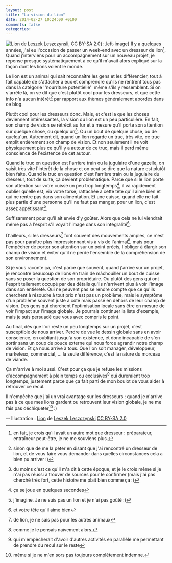 ```yaml
---
layout: post
title: "La vision du lion"
date: 2014-02-27 10:24:00 +0100
comments: false
categories: 
---
```

![Lion de Leszek Leszczynsli, CC BY-SA 2.0](https://blog-img.crafting-labs.fr/illustration/flickr/.Leszek.Leszczynski-lion_s.jpg){: .left-image}
Il y a quelques années, j'ai eu l'occasion de passer un week-end avec un dresseur de lion[^1].
Quand j'interviens pour un accompagnement sur un nouveau projet, je repense presque systématiquement à ce qu'il m'avait alors expliqué sur la façon dont les lions voient le monde.


Le lion est un animal qui sait reconnaître les gens et les différencier, tout à fait capable de s'attacher à eux et comprendre qu'ils ne rentrent tous pas dans la catégorie ''nourriture potentielle'' même s'ils y ressemblent. 
Si on s'arrête là, on se dit que c'est plutôt cool pour les dresseurs, et que cette info n'a aucun intérêt[^2] par rapport aux thèmes généralement abordés dans ce blog.

Plutôt cool pour les dresseurs donc. Mais, et c'est la que les choses deviennent intéressantes, la vision du lion est un peu particulière.
En fait, son champ de vision se rétrécit au fur et à mesure qu'il porte son attention sur quelque chose, ou quelqu'un[^3]. Ou un bout de quelque chose, ou de quelqu'un.
Autrement dit, quand un lion regarde un truc, très vite, ce truc emplit entièrement son champ de vision. Et non seulement il ne voit physiquement plus ce qu'il y a autour de ce truc, mais il perd même conscience de l'existence de cet autour.

Quand le truc en question est l'arrière train ou la jugulaire d'une gazelle, on saisit très vite l'intérêt de la chose et on peut se dire que la nature est plutôt bien faite.
Quand le truc en question c'est l'arrière train ou la jugulaire du dresseur, tout de suite, ça devient problématique. Parce que si le lion porte son attention sur votre cuisse un peu trop longtemps[^4], il va rapidement oublier qu'elle est, via votre torse, rattachée à cette tête qu'il aime bien et qui ne rentre pas dans son alimentation. Et une cuisse, quand elle ne fait plus partie d'une personne qu'il ne faut pas manger, pour un lion, c'est assez appétissant[^5].

Suffisamment pour qu'il ait envie d'y goûter. Alors que cela ne lui viendrait même pas à l'esprit s'il voyait l'image dans son intégralité[^6].

D'ailleurs, si les dresseurs[^7] font souvent des mouvements amples, ce n'est pas pour paraître plus impressionnant vis à vis de l'animal[^8], mais pour l'empêcher de porter son attention sur un point précis, l'obliger à élargir son champ de vision et éviter qu'il ne perde l'ensemble de la compréhension de son environnement. 

Si je vous raconte ça, c'est parce que souvent, quand j'arrive sur un projet, je rencontre beaucoup de lions en train de mâchouiller un bout de cuisse sans se poser la question de son propriétaire.
Ou plutôt des gens qui ont l'esprit tellement occupé par des détails qu'ils n'arrivent plus à voir l'image dans son entièreté. Qui ne peuvent pas se rendre compte que ce qu'ils cherchent à résoudre à tout prix n'est pas un problème, mais le symptôme d'un problème souvent juste à côté mais passé en dehors de leur champ de vision. 
Des gens qui cherchent l'optimisation locale sans être en mesure de voir l'impact sur l'image globale. Je pourrais continuer la liste d'exemple, mais je suis persuadé que vous avec compris le point.

Au final, dès que l'on reste un peu longtemps sur un projet, c'est susceptible de nous arriver. Perdre de vue le dessin globale sans en avoir conscience, en oubliant jusqu'à son existence, et donc incapable de s'en sortir sans un coup de pouce externe qui nous force agrandir notre champ de vision.
Et ça nous arrive à tous. Que l'on soit manager, développeur, marketeux, commercial, ... la seule différence, c'est la nature du morceau de viande.

Ça m'arrive à moi aussi. C'est pour ça que je refuse les missions d'accompagnement à plein temps ou exclusives[^9] qui dureraient trop longtemps, justement parce que ça fait parti de mon boulot de vous aider à retrouver ce recul.

Il n'empêche que j'ai un vrai avantage sur les dresseurs : quand je n'arrive pas à ce que mes lions gardent ou retrouvent leur vision globale, je ne me fais pas déchiqueter[^10] :)


-- Illustration : [Lion](http://www.flickr.com/photos/leszekleszczynski/5483083986/) de  [Leszek Leszczynski](http://www.flickr.com/photos/leszekleszczynski/) [CC BY-SA 2.0](http://creativecommons.org/licenses/by-sa/2.0/deed.en)


[^1]: en fait, je crois qu'il avait un autre mot que dresseur : préparateur, entraîneur peut-être, je ne me souviens plus.
[^2]: sinon que de me la péter en disant que j'ai rencontré un dresseur de lion, et de vous faire vous demander dans quelles circonstances cela a bien pu arriver :)
[^3]: du moins c'est ce qu'il m'a dit à cette époque, et je le crois même si je n'ai pas réussi à trouver de sources pour le confirmer (mais j'ai pas cherché très fort, cette histoire me plait bien comme ça :)
[^4]: ça se joue en quelques secondes
[^5]: j'imagine. Je ne suis pas un lion et je n'ai pas goûté :)
[^6]: et votre tête qu'il aime bien
[^7]: de lion, je ne sais pas pour les autres animaux
[^8]: comme je le pensais naïvement alors.
[^9]: qui m'empêcherait d'avoir d'autres activités en parallèle me permettant de prendre du recul sur le reste
[^10]: même si je ne m'en sors pas toujours complètement indemne.
